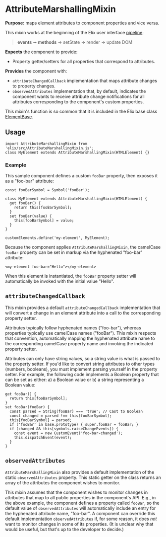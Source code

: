 # AttributeMarshallingMixin

**Purpose:** maps element attributes to component properties and vice versa.

This mixin works at the beginning of the Elix user interface [pipeline](pipeline):

> **events** ➞ **methods** → setState → render → update DOM

**Expects** the component to provide:
* Property getter/setters for all properties that correspond to attributes.

**Provides** the component with:
* `attributeChangedCallback` implementation that maps attribute changes to property changes.
* `observedAttributes` implementation that, by default, indicates the component wants to receive attribute change notifications for all attributes corresponding to the component's custom properties.

This mixin's function is so common that it is included in the Elix base class [ElementBase](ElementBase).


## Usage

    import AttributeMarshallingMixin from 'elix/src/AttributeMarshallingMixin.js';
    class MyElement extends AttributeMarshallingMixin(HTMLElement) {}


### Example

This sample component defines a custom `fooBar` property, then exposes it as a "foo-bar" attribute:

    const fooBarSymbol = Symbol('fooBar');

    class MyElement extends AttributeMarshallingMixin(HTMLElement) {
      get fooBar() {
        return this[fooBarSymbol];
      }
      set fooBar(value) {
        this[fooBarSymbol] = value;
      }
    }

    customElements.define('my-element', MyElement);

Because the component applies `AttributeMarshallingMixin`, the camelCase `fooBar` property can be set in markup via the hyphenated "foo-bar" attribute:

    <my-element foo-bar="Hello"></my-element>

When this element is instantiated, the `fooBar` property setter will automatically be invoked with the initial value "Hello".


## `attributeChangedCallback`

This mixin provides a default `attributeChangedCallback` implementation that will convert a change in an element attribute into a call to the corresponding property setter.

Attributes typically follow hyphenated names ("foo-bar"), whereas properties typically use camelCase names ("fooBar"). This mixin respects that convention, automatically mapping the hyphenated attribute name to the corresponding camelCase property name and invoking the indicated property setter.

Attributes can only have string values, so a string value is what is passed to the property setter. If you'd like to convert string attributes to other types
(numbers, booleans), you must implement parsing yourself in the property setter. For example, the following code implements a Boolean property that can be set as either: a) a Boolean value or b) a string representing a Boolean value:

    get fooBar() {
      return this[fooBarSymbol];
    }
    set fooBar(fooBar) {
      const parsed = String(fooBar) === 'true'; // Cast to Boolean
      const changed = parsed !== this[fooBarSymbol];
      this[fooBarSymbol] = parsed;
      if ('fooBar' in base.prototype) { super.fooBar = fooBar; }
      if (changed && this[symbols.raiseChangeEvents]) {
        const event = new CustomEvent('foo-bar-changed');
        this.dispatchEvent(event);
      }
    }


## `observedAttributes`

`AttributeMarshallingMixin` also provides a default implementation of the static `observedAttributes` property. This static getter on the class returns an array of the attributes the component wishes to monitor.

This mixin assumes that the component wishes to monitor changes in attributes that map to all public properties in the component's API. E.g., in the above example, the component defines a property called `fooBar`, so the default value of `observedAttributes` will automatically include an entry for the hyphenated attribute name, "foo-bar". A component can override this default implementation `observedAttributes` if, for some reason, it does _not_ want to monitor changes in some of its properties. (It is unclear why that would be useful, but that's up to the developer to decide.)
